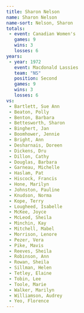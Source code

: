 ```yaml
---
title: Sharon Nelson
name: Sharon Nelson
name-sort: Nelson, Sharon
totals:
 - event: Canadian Women's
   games: 9
   wins: 3
   losses: 6
years:
 - year: 1972
   event: Macdonald Lassies
   team: "NS"
   position: Second
   games: 9
   wins: 3
   losses: 6
vs:
 - Bartlett, Sue Ann
 - Beaton, Polly
 - Benton, Barbara
 - Bettesworth, Sharon
 - Binghert, Jan
 - Boomhower, Jennie
 - Bright, Ann
 - Desharnais, Doreen
 - Dickens, Dru
 - Dillon, Cathy
 - Douglas, Barbara
 - Garneau, Michelle
 - Haslam, Pat
 - Hiscock, Francis
 - Hone, Marilyn
 - Johnston, Pauline
 - Knudson, Norma
 - Kope, Terry
 - Lougheed, Isabelle
 - McKee, Joyce
 - McLeod, Sheila
 - Minchin, Kay
 - Mitchell, Mabel
 - Morrison, Lenore
 - Pezer, Vera
 - Pike, Mavis
 - Reeves, Sheila
 - Robinson, Ann
 - Rowan, Sheila
 - Sillman, Helen
 - Tetley, Elaine
 - Tobin, Lee
 - Toole, Marie
 - Walker, Marilyn
 - Williamson, Audrey
 - Yeo, Florence
---
```

